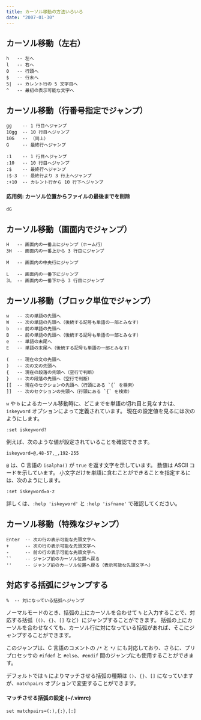 ```yaml
---
title: カーソル移動の方法いろいろ
date: "2007-01-30"
---
```


カーソル移動（左右）
----

~~~
h   -- 左へ
l   -- 右へ
0   -- 行頭へ
$   -- 行末へ
5|  -- カレント行の 5 文字目へ
^   -- 最初の表示可能な文字へ
~~~

カーソル移動（行番号指定でジャンプ）
----

~~~
gg    -- 1 行目へジャンプ
10gg  -- 10 行目へジャンプ
10G   -- （同上）
G     -- 最終行へジャンプ

:1    -- 1 行目へジャンプ
:10   -- 10 行目へジャンプ
:$    -- 最終行へジャンプ
:$-3  -- 最終行より 3 行上へジャンプ
:+10  -- カレント行から 10 行下へジャンプ
~~~

#### 応用例: カーソル位置からファイルの最後までを削除

~~~
dG
~~~

カーソル移動（画面内でジャンプ）
----

~~~
H   -- 画面内の一番上にジャンプ（ホーム行）
3H  -- 画面内の一番上から 3 行目にジャンプ

M   -- 画面内の中央行にジャンプ

L   -- 画面内の一番下にジャンプ
3L  -- 画面内の一番下から 3 行目にジャンプ
~~~

カーソル移動（ブロック単位でジャンプ）
----

~~~
w   -- 次の単語の先頭へ
W   -- 次の単語の先頭へ（後続する記号も単語の一部とみなす）
b   -- 前の単語の先頭へ
B   -- 前の単語の先頭へ（後続する記号も単語の一部とみなす）
e   -- 単語の末尾へ
E   -- 単語の末尾へ（後続する記号も単語の一部とみなす）

(   -- 現在の文の先頭へ
)   -- 次の文の先頭へ
{   -- 現在の段落の先頭へ（空行で判断）
}   -- 次の段落の先頭へ（空行で判断）
[[  -- 現在のセクションの先頭へ（行頭にある `{` を検索）
]]  -- 次のセクションの先頭へ（行頭にある `{` を検索）
~~~

`w` や `b` によるカーソル移動時に、どこまでを単語の切れ目と見なすかは、`iskeyword` オプションによって定義されています。
現在の設定値を見るには次のようにします。

~~~
:set iskeyword?
~~~

例えば、次のような値が設定されていることを確認できます。

~~~
iskeyword=@,48-57,_,192-255
~~~

`@` は、C 言語の `isalpha()` が `true` を返す文字を示しています。
数値は ASCII コードを示しています。
小文字だけを単語に含むことができることを指定するには、次のようにします。

~~~
:set iskeyword=a-z
~~~

詳しくは、`:help 'iskeyword'` と `:help 'isfname'` で確認してください。


カーソル移動（特殊なジャンプ）
----

~~~
Enter  -- 次の行の表示可能な先頭文字へ
+      -- 次の行の表示可能な先頭文字へ
-      -- 前の行の表示可能な先頭文字へ
``     -- ジャンプ前のカーソル位置へ戻る
''     -- ジャンプ前のカーソル位置へ戻る（表示可能な先頭文字へ）
~~~

対応する括弧にジャンプする
----

~~~
%  -- 対になっている括弧へジャンプ
~~~

ノーマルモードのとき、括弧の上にカーソルを合わせて `%` と入力することで、対応する括弧（`()`、`{}`、`[]` など）にジャンプすることができます。
括弧の上にカーソルを合わせなくても、カーソル行に対になっている括弧があれば、そこにジャンプすることができます。

このジャンプは、C 言語のコメントの `/*` と `*/` にも対応しており、さらに、プリプロセッサの `#ifdef` と `#else`、`#endif` 間のジャンプにも使用することができます。

デフォルトでは `%` によりマッチさせる括弧の種類は `()`、`{}`、`[]` になっていますが、`matchpairs` オプションで変更することができます。

#### マッチさせる括弧の設定 (~/.vimrc)

~~~
set matchpairs=(:),{:},[:]
~~~

